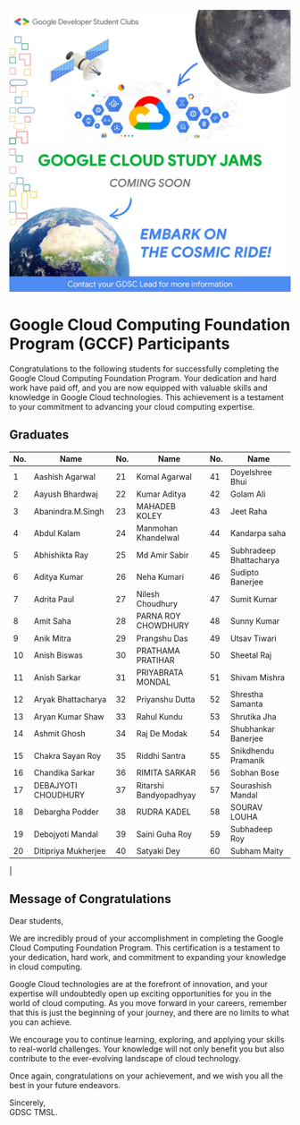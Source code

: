 ![](./GCCF.jpeg)

# Google Cloud Computing Foundation Program (GCCF) Participants

Congratulations to the following students for successfully completing the Google Cloud Computing Foundation Program. Your dedication and hard work have paid off, and you are now equipped with valuable skills and knowledge in Google Cloud technologies. This achievement is a testament to your commitment to advancing your cloud computing expertise.

## Graduates

| No. |         Name          | No. |         Name          | No. |         Name          |
| --- | --------------------- | --- | --------------------- | --- | --------------------- |
|  1  |     Aashish Agarwal   | 21  |     Komal Agarwal     | 41  |     Doyelshree Bhui   |
|  2  |     Aayush Bhardwaj   | 22  |     Kumar Aditya      | 42  |     Golam Ali        |
|  3  |     Abanindra.M.Singh  | 23  |     MAHADEB KOLEY     | 43  |     Jeet Raha       |
|  4  |     Abdul Kalam        | 24  |     Manmohan Khandelwal | 44 |   Kandarpa saha       |
|  5  |     Abhishikta Ray     | 25  |     Md Amir Sabir     | 45  |     Subhradeep Bhattacharya      |
|  6  |     Aditya Kumar       | 26  |     Neha Kumari       | 46  |     Sudipto Banerjee |
|  7  |     Adrita Paul        | 27  |     Nilesh Choudhury | 47  |     Sumit Kumar        |
|  8  |     Amit Saha          | 28  |     PARNA ROY CHOWDHURY | 48 |  Sunny Kumar      |
|  9  |     Anik Mitra         | 29  |     Prangshu Das      | 49  |     Utsav Tiwari        |
| 10  |     Anish Biswas       | 30  |     PRATHAMA PRATIHAR | 50  |     Sheetal Raj        |
| 11  |     Anish Sarkar       | 31  |     PRIYABRATA MONDAL | 51  |     Shivam Mishra      |
| 12  |     Aryak Bhattacharya | 32  |     Priyanshu Dutta   | 52  |     Shrestha Samanta   |
| 13  |     Aryan Kumar Shaw   | 33  |     Rahul Kundu        | 53  |     Shrutika Jha       |
| 14  |     Ashmit Ghosh       | 34  |     Raj De Modak       | 54  |     Shubhankar Banerjee |
| 15  |     Chakra Sayan Roy   | 35  |     Riddhi Santra       | 55 |   Snikdhendu Pramanik |
| 16  |     Chandika Sarkar    | 36  |     RIMITA SARKAR      | 56  |     Sobhan Bose        |
| 17  |     DEBAJYOTI CHOUDHURY | 37 |   Ritarshi Bandyopadhyay | 57 |  Sourashish Mandal   |
| 18  |     Debargha Podder    | 38  |     RUDRA KADEL        | 58  |     SOURAV LOUHA        |
| 19  |     Debojyoti Mandal   | 39  |     Saini Guha Roy     | 59  |     Subhadeep Roy       |
| 20  |     Ditipriya Mukherjee | 40 |   Satyaki Dey        | 60  |     Subham Maity       |
| 

## Message of Congratulations

Dear students,

We are incredibly proud of your accomplishment in completing the Google Cloud Computing Foundation Program. This certification is a testament to your dedication, hard work, and commitment to expanding your knowledge in cloud computing.

Google Cloud technologies are at the forefront of innovation, and your expertise will undoubtedly open up exciting opportunities for you in the world of cloud computing. As you move forward in your careers, remember that this is just the beginning of your journey, and there are no limits to what you can achieve.

We encourage you to continue learning, exploring, and applying your skills to real-world challenges. Your knowledge will not only benefit you but also contribute to the ever-evolving landscape of cloud technology.

Once again, congratulations on your achievement, and we wish you all the best in your future endeavors.

Sincerely,<br>
GDSC TMSL.
